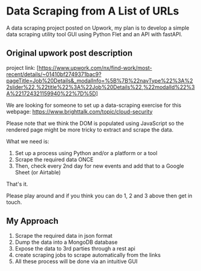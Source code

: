 # Data Scraping from A List of URLs
A data scraping project posted on Upwork, my plan is to develop a simple data scraping utility
tool GUI using Python Flet and an API with fastAPI.


## Original upwork post description

project link: [https://www.upwork.com/nx/find-work/most-recent/details/~01410bf2749371bac9?pageTitle=Job%20Details&_modalInfo=%5B%7B%22navType%22%3A%22slider%22,%22title%22%3A%22Job%20Details%22,%22modalId%22%3A%221724321159940%22%7D%5D]

We are looking for someone to set up a data-scraping exercise for this webpage: https://www.brighttalk.com/topic/cloud-security

Please note that we think the DOM is populated using JavaScript so the rendered page might be more tricky to extract and scrape the data.

What we need is:

1. Set up a process using Python and/or a platform or a tool
2. Scrape the required data ONCE
3. Then, check every 2nd day for new events and add that to a Google Sheet (or Airtable)

That's it.

Please play around and if you think you can do 1, 2 and 3 above then get in touch.

## My Approach

1. Scrape the required data in json format
2. Dump the data into a MongoDB database
3. Expose the data to 3rd parties through a rest api
4. create scraping jobs to scrape automatically from the links
5. All these process will be done via an intuitive GUI
